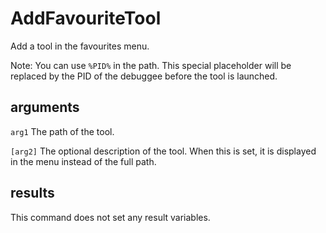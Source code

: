 # AddFavouriteTool

Add a tool in the favourites menu.

Note: You can use `%PID%` in the path. This special placeholder will be replaced by the PID of the debuggee before the tool is launched.

## arguments

`arg1` The path of the tool.

`[arg2]` The optional description of the tool. When this is set, it is displayed in the menu instead of the full path.

## results

This command does not set any result variables.